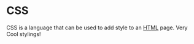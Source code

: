 # CSS

CSS is a language that can be used to add style to an [HTML](/wiki/HTML) page. Very Cool stylings!